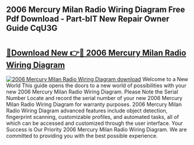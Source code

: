 ## 2006 Mercury Milan Radio Wiring Diagram Free Pdf Download - Part-bIT New Repair Owner Guide CqU3G

# <h2><a href="http://dflguv.blite.top/?on=2006+Mercury+Milan+Radio+Wiring+Diagram">🔗Download New 👉🔴 2006 Mercury Milan Radio Wiring Diagram</a></h2>

[![2006 Mercury Milan Radio Wiring Diagram download](https://i.imgur.com/lujVjoI.png)](http://dflguv.blite.top/?on=2006+Mercury+Milan+Radio+Wiring+Diagram)
Welcome to a New World This guide opens the doors to a new world of possibilities with your new 2006 Mercury Milan Radio Wiring Diagram. Please Note the Serial Number Locate and record the serial number of your new 2006 Mercury Milan Radio Wiring Diagram for warranty purposes. 2006 Mercury Milan Radio Wiring Diagram advanced features include object detection, fingerprint scanning, customizable profiles, and automated tasks, all of which can be accessed and customized through the user interface. Your Success is Our Priority 2006 Mercury Milan Radio Wiring Diagram. We are committed to providing you with the best possible experience.
